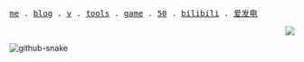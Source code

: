 <p align="left">
  <samp>
    <a href="https://aiwan.run">me</a> .
    <a href="https://blog.aiwan.run">blog</a> .
    <a href="https://v.aiwan.run">v</a> .
    <a href="https://tools.aiwan.run">tools</a> .
    <a href="https://game.aiwan.run">game</a> .
    <a href="https://50.aiwan.run/">50</a> .
    <a href="https://space.bilibili.com/174865648">bilibili</a> .
    <a href="https://afdian.com/a/debbl">爱发电</a>
  </samp>

  <p align="right">
    <img src="https://counter-aiwan-run.deno.dev/">
  </p>
</p>

<picture>
  <source media="(prefers-color-scheme: dark)" srcset="./snake/github-contribution-grid-snake-dark.svg" />
  <source media="(prefers-color-scheme: light)" srcset="./snake/github-contribution-grid-snake.svg" />
  <img alt="github-snake" src="github-snake.svg" />
</picture>
